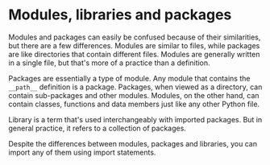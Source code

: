 # Modules, libraries and packages

Modules and packages can easily be confused because of their similarities, but there are a few differences. Modules are similar to files, while packages are like directories that contain different files. Modules are generally written in a single file, but that's more of a practice than a definition. 

Packages are essentially a type of module. Any module that contains the  ```__path__``` definition is a package. Packages, when viewed as a directory, can contain sub-packages and other modules. Modules, on the other hand, can contain classes, functions and data members just like any other Python file. 

Library is a term that's used interchangeably with imported packages. But in general practice, it refers to a collection of packages.

Despite the differences between modules, packages and libraries, you can import any of them using import statements.  